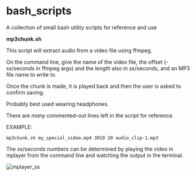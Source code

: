 # bash_scripts
A collection of small bash utility scripts for reference and use

**mp3chunk.sh**

This script will extract audio from a video file using ffmpeg.

On the command line, give the name of the video file, the offset (-ss/seconds in ffmpeg args) and the length also in ss/seconds, and an MP3 file name to write to.

Once the chunk is made, it is played back and then the user is asked to confirm saving.

Probably best used wearing headphones.

There are *many* commented-out lines left in the script for reference.

EXAMPLE:

  `mp3chunk.sh my_special_video.mp4 3010 20 audio_clip-1.mp3`

The ss/seconds numbers can be determined by playing the video in mplayer from the command line and watching the output in the terminal.

![mplayer_ss](https://user-images.githubusercontent.com/7717715/131263722-e60b7f17-9e7b-4603-889a-32149d2b0423.png)



